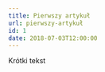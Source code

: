 ```yaml
---
title: Pierwszy artykuł
url: pierwszy-artykuł
id: 1
date: 2018-07-03T12:00:00
---
```


Krótki tekst
